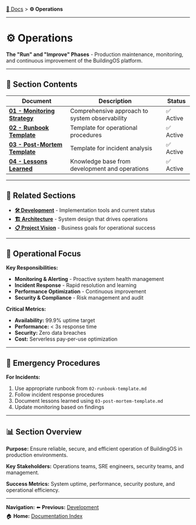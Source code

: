 [📖 Docs](../README.md) > **⚙️ Operations**

---

# ⚙️ Operations

**The "Run" and "Improve" Phases** - Production maintenance, monitoring, and continuous improvement of the BuildingOS platform.

---

## 📑 **Section Contents**

| Document | Description | Status |
|----------|-------------|--------|
| **[01 - Monitoring Strategy](./01-monitoring-strategy.md)** | Comprehensive approach to system observability | ✅ Active |
| **[02 - Runbook Template](./02-runbook-template.md)** | Template for operational procedures | ✅ Active |
| **[03 - Post-Mortem Template](./03-post-mortem-template.md)** | Template for incident analysis | ✅ Active |
| **[04 - Lessons Learned](./04-lessons/README.md)** | Knowledge base from development and operations | ✅ Active |

---

## 🔗 **Related Sections**

- **[🛠️ Development](../03-development/README.md)** - Implementation tools and current status
- **[🏗️ Architecture](../02-architecture/README.md)** - System design that drives operations
- **[📋 Project Vision](../01-project-vision/README.md)** - Business goals for operational success

---

## 🎯 **Operational Focus**

**Key Responsibilities:**
- **Monitoring & Alerting** - Proactive system health management
- **Incident Response** - Rapid resolution and learning
- **Performance Optimization** - Continuous improvement
- **Security & Compliance** - Risk management and audit

**Critical Metrics:**
- **Availability:** 99.9% uptime target
- **Performance:** < 3s response time
- **Security:** Zero data breaches
- **Cost:** Serverless pay-per-use optimization

---

## 🚨 **Emergency Procedures**

**For Incidents:**
1. Use appropriate runbook from `02-runbook-template.md`
2. Follow incident response procedures
3. Document lessons learned using `03-post-mortem-template.md`
4. Update monitoring based on findings

---

## 📊 **Section Overview**

**Purpose:** Ensure reliable, secure, and efficient operation of BuildingOS in production environments.

**Key Stakeholders:** Operations teams, SRE engineers, security teams, and management.

**Success Metrics:** System uptime, performance, security posture, and operational efficiency.

---

**Navigation:**
⬅️ **Previous:** [Development](../03-development/README.md)  
🏠 **Home:** [Documentation Index](../README.md)
